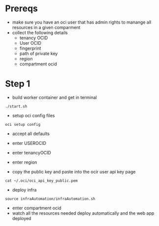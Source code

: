 

# Prereqs
- make sure you have an oci user that has admin rights to manange all resources in a given comparment
- collect the following details
    - tenancy OCID
    - User OCID
    - fingerprint
    - path of private key 
    - region
    - compartment ocid

# Step 1
- build worker container and get in terminal
```
./start.sh
```

- setup oci config files
```
oci setup config
```
- accept all defaults
- enter USEROCID
- enter tenancyOCID
- enter region

- copy the public key and paste into the ocir user api key page
```
cat ~/.oci/oci_api_key_public.pem
```

- deploy infra
```
source infraAutomation/infraAutomation.sh
```

- enter compartment ocid
- watch all the resources needed deploy automatically and the web app deployed